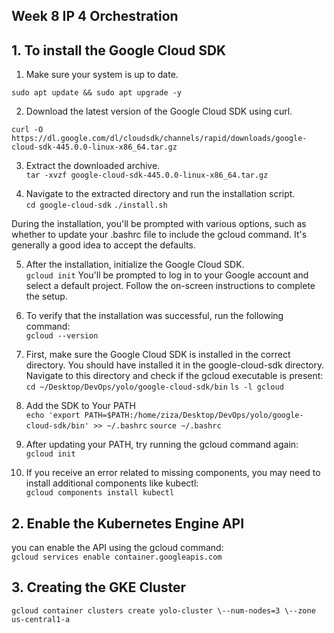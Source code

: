 ## Week 8 IP 4 Orchestration

## 1. To install the Google Cloud SDK

1. Make sure your system is up to date.<br>

`sudo apt update && sudo apt upgrade -y`

2. Download the latest version of the Google Cloud SDK using curl.<br>

`curl -O https://dl.google.com/dl/cloudsdk/channels/rapid/downloads/google-cloud-sdk-445.0.0-linux-x86_64.tar.gz`

3. Extract the downloaded archive.<br>
`tar -xvzf google-cloud-sdk-445.0.0-linux-x86_64.tar.gz`

4. Navigate to the extracted directory and run the installation script.<br>
`cd google-cloud-sdk`
`./install.sh`

During the installation, you'll be prompted with various options, such as whether to update your .bashrc file to include the gcloud command. It's generally a good idea to accept the defaults.

5. After the installation, initialize the Google Cloud SDK.<br>
`gcloud init`
You'll be prompted to log in to your Google account and select a default project. Follow the on-screen instructions to complete the setup.

6. To verify that the installation was successful, run the following command:<br>
`gcloud --version`

7. First, make sure the Google Cloud SDK is installed in the correct directory. You should have installed it in the google-cloud-sdk directory. Navigate to this directory and check if the gcloud executable is present:<br>
`cd ~/Desktop/DevOps/yolo/google-cloud-sdk/bin`
`ls -l gcloud`

8. Add the SDK to Your PATH<br>
`echo 'export PATH=$PATH:/home/ziza/Desktop/DevOps/yolo/google-cloud-sdk/bin' >> ~/.bashrc`
`source ~/.bashrc`

9. After updating your PATH, try running the gcloud command again:<br>
`gcloud init`

10. If you receive an error related to missing components, you may need to install additional components like kubectl:<br>
`gcloud components install kubectl`

## 2. Enable the Kubernetes Engine API
you can enable the API using the gcloud command:<br>
`gcloud services enable container.googleapis.com`

## 3.  Creating the GKE Cluster
`gcloud container clusters create yolo-cluster \--num-nodes=3 \--zone us-central1-a`













